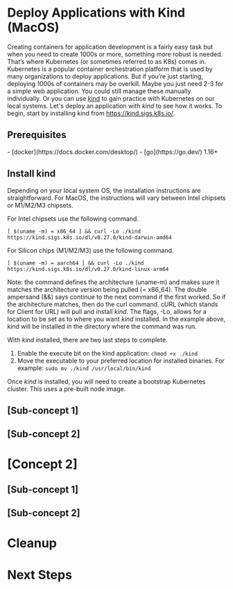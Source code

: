 <h1>Deploy Applications with Kind (MacOS)</h1>

Creating containers for application development is a fairly easy task but when you need to create 1000s or more, something more robust is needed. That’s where Kubernetes (or sometimes referred to as K8s) comes in. Kubernetes is a popular container orchestration platform that is used by many organizations to deploy applications. But if you’re just starting, deploying 1000s of containers may be overkill. Maybe you just need 2-3 for a simple web application. You could still manage these manually individually. Or you can use [kind](https://kind.sigs.k8s.io/) to gain practice with Kubernetes on our local systems. Let's deploy an application with *kind* to see how it works. To begin, start by installing kind from https://kind.sigs.k8s.io/. 

<H2>Prerequisites</H2>
 - [docker](https://docs.docker.com/desktop/) 
 - [go](https://go.dev/) 1.16+

<H2>Install kind</H2>
Depending on your local system OS, the installation instructions are straightforward. For MacOS, the instructions will vary between Intel chipsets or M1/M2/M3 chipsets. 

For Intel chipsets use the following command.

`[ $(uname -m) = x86_64 ] && curl -Lo ./kind https://kind.sigs.k8s.io/dl/v0.27.0/kind-darwin-amd64`


For Silicon chips (M1/M2/M3) use the following command.

`[ $(uname -m) = aarch64 ] && curl -Lo ./kind https://kind.sigs.k8s.io/dl/v0.27.0/kind-linux-arm64`

Note: the command defines the architecture (uname-m) and makes sure it matches the architecture version being pulled (= x86_64). The double ampersand (&&) says continue to the next command if the first worked. So if the architecture matches, then do the curl command. cURL (which stands for Client for URL) will pull and install *kind*. The flags, -Lo, allows for a location to be set as to where you want *kind* installed. In the example above, kind will be installed in the directory where the command was run. 

With *kind* installed, there are two last steps to complete.

1.  Enable the execute bit on the kind application: `chmod +x ./kind`
2.  Move the executable to your preferred location for installed binaries. For example: `sudo mv ./kind /usr/local/bin/kind`


Once *kind* is installed, you will need to create a bootstrap Kubernetes cluster. This uses a pre-built node image. 



## [Sub-concept 1]

## [Sub-concept 2]

# [Concept 2]

## [Sub-concept 1]

## [Sub-concept 2]

# Cleanup

# Next Steps
